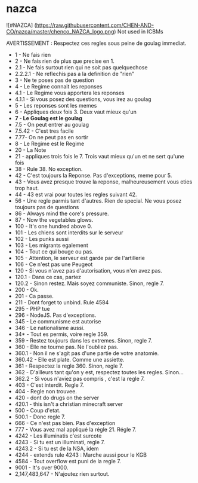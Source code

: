 # nazca
![#NAZCA] (https://raw.githubusercontent.com/CHEN-AND-CO/nazca/master/chenco_NAZCA_logo.png)
Not used in ICBMs

AVERTISSEMENT : Respectez ces regles sous peine de goulag immediat.

* 1 - Ne fais rien 
* 2 - Ne fais rien de plus que precise en 1. 
* 2.1 - Ne fais surtout rien qui ne soit pas quelquechose 
* 2.2.2.1 - Ne reflechis pas a la definition de "rien" 
* 3 - Ne te poses pas de question 
* 4 - Le Regime connait les reponses 
* 4.1 - Le Regime vous apportera les reponses 
* 4.1.1 - Si vous posez des questions, vous irez au goulag 
* 5 - Les reponses sont les memes 
* 6 - Appliques deux fois 3. Deux vaut mieux qu'un 
* **7 - Le Goulag est le goulag** 
* 7.5 - On peut entrer au goulag 
* 7.5.42 - C'est tres facile 
* 7.77- On ne peut pas en sortir 
* 8 - Le Regime est le Regime 
* 20 - La Note 
* 21 - appliques trois fois le 7. Trois vaut mieux qu'un et ne sert qu'une fois 
* 38 - Rule 38. No exception. 
* 42 - C'est toujours la Reponse. Pas d'exceptions, meme pour 5. 
* 43 - Vous avez presque trouve la reponse, malheureusement vous eties trop haut. 
* 44 - 43 est vrai pour toutes les regles suivant 42. 
* 56 - Une regle parmis tant d'autres. Rien de special. Ne vous posez toujours pas de questions
* 86 - Always mind the core's pressure.
* 87 - Now the vegetables glows.
* 100 - It's one hundred above 0.
* 101 - Les chiens sont interdits sur le serveur
* 102 - Les punks aussi
* 103 - Les migrants egalement
* 104 - Tout ce qui bouge ou pas.
* 105 - Attention, le serveur est garde par de l'artillerie
* 106 - Ce n'est pas une Peugeot
* 120 - Si vous n'avez pas d'autorisation, vous n'en avez pas.
* 120.1 - Dans ce cas, partez
* 120.2 - Sinon restez. Mais soyez communiste. Sinon, regle 7.
* 200 - Ok.
* 201 - Ca passe.
* 211 - Dont forget to unbind. Rule 4584
* 295 - PHP tue
* 296 - NodeJS. Pas d'exceptions.
* 345 - Le communisme est autorise
* 346 - Le nationalisme aussi.
* 34* - Tout es permis, voire regle 359.
* 359 - Restez toujours dans les extremes. Sinon, regle 7.
* 360 - Elle ne tourne pas. Ne l'oubliez pas.
* 360.1 - Non il ne s'agit pas d'une partie de votre anatomie.
* 360.42 - Elle est plate. Comme une assiette.
* 361 - Respectez la regle 360. Sinon, regle 7.
* 362 - D'ailleurs tant qu'on y est, respectez toutes les regles. Sinon...
* 362.2 - Si vous n'aviez pas compris , c'est la regle 7.
* 403 - C'est interdit. Regle 7.
* 404 - Regle non trouvee.
* 420 - dont do drugs on the server
* 420.1 - this isn't a christian minecraft server
* 500 - Coup d'etat.
* 500.1 - Donc regle 7.
* 666 - Ce n'est pas bien. Pas d'exception
* 777 - Vous avez mal appliqué la régle 21. Régle 7.
* 4242 - Les illuminatis c'est surcote
* 4243 - Si tu est un illuminati, regle 7.
* 4243.2 - Si tu est de la NSA, idem
* 4244 - extends rule 4243 : Marche aussi pour le KGB
* 4584 - Tout overflow est puni de la regle 7.
* 9001 - It's over 9000.
* 2,147,483,647 - N'ajoutez rien surtout.
